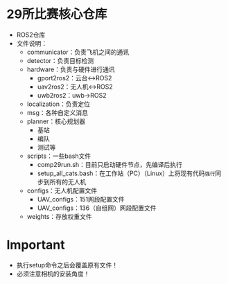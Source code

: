 # 29所比赛核心仓库
- ROS2仓库
- 文件说明：
    - communicator：负责飞机之间的通讯
    - detector：负责目标检测
    - hardware：负责与硬件进行通讯
        - gport2ros2：云台<->ROS2
        - uav2ros2：无人机<->ROS2
        - uwb2ros2：uwb->ROS2
    - localization：负责定位
    - msg：各种自定义消息
    - planner：核心规划器
        - 基站
        - 编队
        - 测试等
    - scripts：一些bash文件
        - comp29run.sh：目前只启动硬件节点，先编译后执行
        - setup_all_cats.bash：在工作站（PC）（Linux）上将现有代码`强行`同步到所有的无人机
    - configs：无人机配置文件
        - UAV_configs：151网段配置文件
        - UAV_configs：136（自组网）网段配置文件
    - weights：存放权重文件
# Important
- 执行setup命令之后会覆盖原有文件！
- 必须注意相机的安装角度！